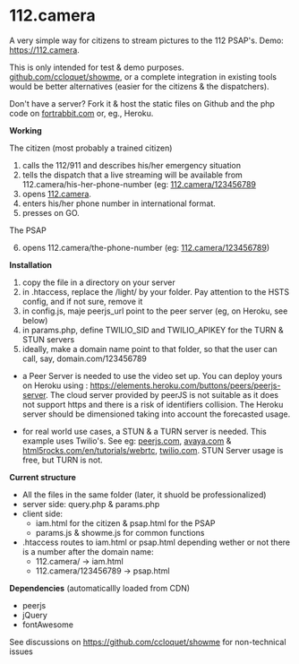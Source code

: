 # 112.camera
A very simple way for citizens to stream pictures to the 112 PSAP's. Demo: https://112.camera.

This is only intended for test & demo purposes. [github.com/ccloquet/showme](https://github.com/ccloquet/showme), or a complete integration in existing tools would be better alternatives (easier for the citizens & the dispatchers).

Don't have a server? Fork it & host the static files on Github and the php code on [fortrabbit.com](https://www.fortrabbit.com) or, eg., Heroku.

__Working__

The citizen (most probably a trained citizen) 

1. calls the 112/911 and describes his/her emergency situation
2. tells the dispatch that a live streaming will be available from 112.camera/his-her-phone-number (eg: [112.camera/123456789](https://112.camera/123456789)
3. opens [112.camera](https://112.camera).
4. enters his/her phone number in international format.
5. presses on GO.

The PSAP

6. opens 112.camera/the-phone-number (eg: [112.camera/123456789](https://112.camera/123456789))

__Installation__

1. copy the file in a directory on your server
2. in .htaccess, replace the /light/ by your folder. Pay attention to the HSTS config, and if not sure, remove it
3. in config.js, maje peerjs_url point to the peer server (eg, on Heroku, see below)
4. in params.php, define TWILIO_SID and TWILIO_APIKEY for the TURN & STUN servers
5. ideally, make a domain name point to that folder, so that the user can call, say, domain.com/123456789

- a Peer Server is needed to use the video set up. You can deploy yours on Heroku using : https://elements.heroku.com/buttons/peers/peerjs-server. The cloud server provided by peerJS is not suitable as it does not support https and there is a risk of identifiers collision. The Heroku server should be dimensioned taking into account the forecasted usage.

- for real world use cases, a STUN & a TURN server is needed. This example uses Twilio's. See eg: [peerjs.com](https://peerjs.com/docs/#api), [avaya.com](https://www.avaya.com/blogs/archives/2014/08/understanding-webrtc-media-connections-ice-stun-and-turn.html) & [html5rocks.com/en/tutorials/webrtc](https://www.html5rocks.com/en/tutorials/webrtc/infrastructure), [twilio.com](https://www.twilio.com/stun-turn). STUN Server usage is free, but TURN is not.

__Current structure__

 - All the files in the same folder (later, it shuold be professionalized)
 - server side: query.php & params.php
 - client side: 
   - iam.html for the citizen & psap.html for the PSAP
   - params.js & showme.js for common functions
 - .htaccess routes to iam.html or psap.html depending wether or not there is a number after the domain name:
   - 112.camera/ -> iam.html
   - 112.camera/123456789 -> psap.html
 
 __Dependencies__ (automaticallly loaded from CDN)
  - peerjs
  - jQuery
  - fontAwesome
 
See discussions on https://github.com/ccloquet/showme for non-technical issues
